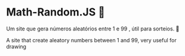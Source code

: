 # Math-Random.JS 🤖
Um site que gera números aleatórios entre 1 e 99 , útil para sorteios. 💫

A site that create aleatory numbers between 1 and 99, very useful for drawing
